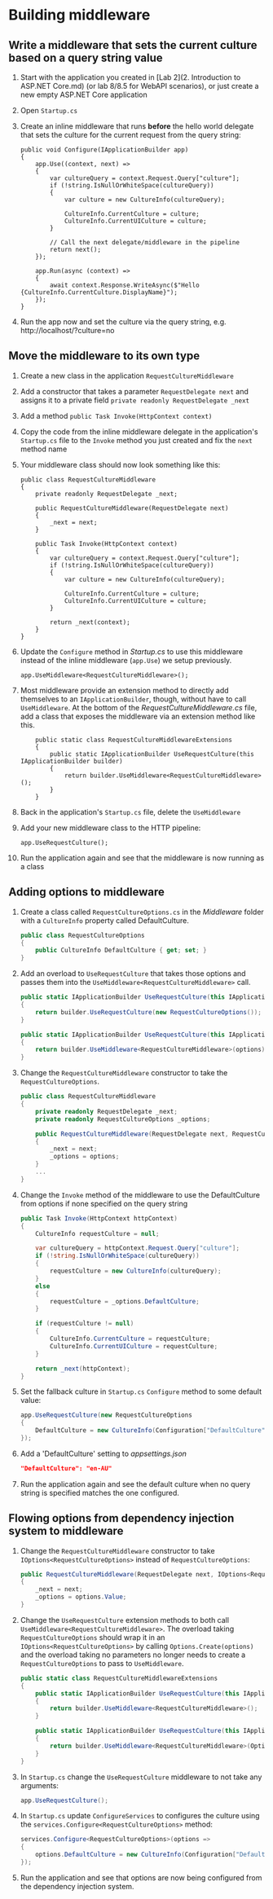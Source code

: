 
# Building middleware

## Write a middleware that sets the current culture based on a query string value
1. Start with the application you created in [Lab 2](2. Introduction to ASP.NET Core.md) (or lab 8/8.5 for WebAPI scenarios), or just create a new empty ASP.NET 
Core application
1. Open `Startup.cs`
1. Create an inline middleware that runs **before** the hello world delegate 
that sets the culture for the current request from the query string:
  
    ``` CSharp
    public void Configure(IApplicationBuilder app)
    {
        app.Use((context, next) =>
        {
            var cultureQuery = context.Request.Query["culture"];
            if (!string.IsNullOrWhiteSpace(cultureQuery))
            {
                var culture = new CultureInfo(cultureQuery);

                CultureInfo.CurrentCulture = culture;
                CultureInfo.CurrentUICulture = culture;
            }
            
            // Call the next delegate/middleware in the pipeline
            return next();
        });
        
        app.Run(async (context) =>
        {
            await context.Response.WriteAsync($"Hello {CultureInfo.CurrentCulture.DisplayName}");
        });
    }
    ```
  
1. Run the app now and set the culture via the query string, e.g. 
http://localhost/?culture=no


## Move the middleware to its own type
1. Create a new class in the application `RequestCultureMiddleware`
1. Add a constructor that takes a parameter `RequestDelegate next` and 
assigns it to a private field `private readonly RequestDelegate _next`
1. Add a method `public Task Invoke(HttpContext context)`
1. Copy the code from the inline middleware delegate in the application's 
`Startup.cs` file to the `Invoke` method you just created and fix the 
`next` method name
1. Your middleware class should now look something like this:

    ```CSharp
    public class RequestCultureMiddleware
    {
        private readonly RequestDelegate _next;
    
        public RequestCultureMiddleware(RequestDelegate next)
        {
            _next = next;
        }
    
        public Task Invoke(HttpContext context)
        {
            var cultureQuery = context.Request.Query["culture"];
            if (!string.IsNullOrWhiteSpace(cultureQuery))
            {
                var culture = new CultureInfo(cultureQuery);

                CultureInfo.CurrentCulture = culture;
                CultureInfo.CurrentUICulture = culture;
            }
    
            return _next(context);
        }
    }
    ```
1. Update the `Configure` method in *Startup.cs* to use this middleware 
instead of the inline middleware (`app.Use`) we setup previously.
    ```CSharp
    app.UseMiddleware<RequestCultureMiddleware>();
    ```

1. Most middleware provide an extension method to directly add themselves 
to an `IApplicationBuilder`, though, without have to call `UseMiddleware`. 
At the bottom of the *RequestCultureMiddleware.cs* file, add a class that 
exposes the middleware via an extension method like this.

    ```CSharp
        public static class RequestCultureMiddlewareExtensions
        {
            public static IApplicationBuilder UseRequestCulture(this IApplicationBuilder builder)
            {
                return builder.UseMiddleware<RequestCultureMiddleware>();
            }
        }
    ```
  
1. Back in the application's `Startup.cs` file, delete the `UseMiddleware`
1. Add your new middleware class to the HTTP pipeline:

    ```CSharp
    app.UseRequestCulture();
    ```
  
1. Run the application again and see that the middleware is now running as a class

## Adding options to middleware
1. Create a class called `RequestCultureOptions.cs` in the *Middleware* folder with a 
`CultureInfo` property called DefaultCulture.

    ```C#
    public class RequestCultureOptions
    {
        public CultureInfo DefaultCulture { get; set; }
    }
    ```
1. Add an overload to `UseRequestCulture` that takes those options and passes them into the `UseMiddleware<RequestCultureMiddleware>` call.

    ```C#
    public static IApplicationBuilder UseRequestCulture(this IApplicationBuilder builder)
    {
        return builder.UseRequestCulture(new RequestCultureOptions());
    }

    public static IApplicationBuilder UseRequestCulture(this IApplicationBuilder builder, RequestCultureOptions options)
    {
        return builder.UseMiddleware<RequestCultureMiddleware>(options);
    }
    ```
1. Change the `RequestCultureMiddleware` constructor to take the `RequestCultureOptions`.

    ```C#
    public class RequestCultureMiddleware
    {
        private readonly RequestDelegate _next;
        private readonly RequestCultureOptions _options;

        public RequestCultureMiddleware(RequestDelegate next, RequestCultureOptions options)
        {
            _next = next;
            _options = options;
        }
        ...
    }
    ```
  
1. Change the `Invoke` method of the middleware to use the DefaultCulture from options if none specified on the query string

    ```C#
    public Task Invoke(HttpContext httpContext)
    {
        CultureInfo requestCulture = null;

        var cultureQuery = httpContext.Request.Query["culture"];
        if (!string.IsNullOrWhiteSpace(cultureQuery))
        {
            requestCulture = new CultureInfo(cultureQuery);
        }
        else
        {
            requestCulture = _options.DefaultCulture;
        }

        if (requestCulture != null)
        {
            CultureInfo.CurrentCulture = requestCulture;
            CultureInfo.CurrentUICulture = requestCulture;
        }

        return _next(httpContext);
    }
    ```
1. Set the fallback culture in `Startup.cs` `Configure` method to some default value:

    ```C#
    app.UseRequestCulture(new RequestCultureOptions
    {
        DefaultCulture = new CultureInfo(Configuration["DefaultCulture"] ?? "en-GB")
    });
    ```
1. Add a 'DefaultCulture' setting to *appsettings.json*
    ```json
    "DefaultCulture": "en-AU"
    ```
1. Run the application again and see the default culture when no query string is specified matches the one configured.

## Flowing options from dependency injection system to middleware

1. Change the `RequestCultureMiddleware` constructor to take `IOptions<RequestCultureOptions>` instead of `RequestCultureOptions`:
  
    ```C#
    public RequestCultureMiddleware(RequestDelegate next, IOptions<RequestCultureOptions> options)
    {
        _next = next;
        _options = options.Value;
    }
    ```
  
1. Change the `UseRequestCulture` extension methods to both call `UseMiddleware<RequestCultureMiddleware>`. The overload taking `RequestCultureOptions` should wrap it in an `IOptions<RequestCultureOptions>` by calling `Options.Create(options)` and the overload taking no parameters no longer 
needs to create a `RequestCultureOptions` to pass to `UseMiddleware`.

    ```C#
    public static class RequestCultureMiddlewareExtensions
    {
        public static IApplicationBuilder UseRequestCulture(this IApplicationBuilder builder)
        {
            return builder.UseMiddleware<RequestCultureMiddleware>();
        }

        public static IApplicationBuilder UseRequestCulture(this IApplicationBuilder builder, RequestCultureOptions options)
        {
            return builder.UseMiddleware<RequestCultureMiddleware>(Options.Create(options));
        }
    }
    ```
1. In `Startup.cs` change the `UseRequestCulture` middleware to not take any arguments:

    ```C#
    app.UseRequestCulture();
    ```

1. In `Startup.cs` update `ConfigureServices` to configures the culture using the `services.Configure<RequestCultureOptions>` method:

    ```C#
    services.Configure<RequestCultureOptions>(options =>
    {
        options.DefaultCulture = new CultureInfo(Configuration["DefaultCulture"] ?? "en-GB");
    });
    ```
  
1. Run the application and see that options are now being configured from the dependency injection system.
